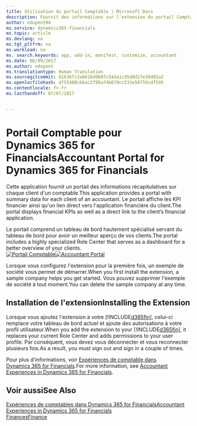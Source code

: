 ```yaml
---
title: Utilisation du portail Comptable | Microsoft Docs
description: Fournit des informations sur l'extension du portail Comptable.
author: edupont04
ms.service: dynamics365-financials
ms.topic: article
ms.devlang: na
ms.tgt_pltfrm: na
ms.workload: na
ms. search.keywords: app, add-in, manifest, customize, accountant
ms.date: 06/09/2017
ms.author: edupont
ms.translationtype: Human Translation
ms.sourcegitcommit: 81636fc2e661bd9b07c54da1cd5d0d27e30d01a2
ms.openlocfilehash: df55480cb6ac2f80a74b070cc533e56759cdf595
ms.contentlocale: fr-fr
ms.lasthandoff: 07/07/2017


---
```

# <a name="accountant-portal-for-dynamics-365-for-financials"></a><span data-ttu-id="1f9ba-103">Portail Comptable pour Dynamics 365 for Financials</span><span class="sxs-lookup"><span data-stu-id="1f9ba-103">Accountant Portal for Dynamics 365 for Financials</span></span>
<span data-ttu-id="1f9ba-104">Cette application fournit un portail des informations récapitulatives sur chaque client d'un comptable.</span><span class="sxs-lookup"><span data-stu-id="1f9ba-104">This application provides a portal with summary data for each client of an accountant.</span></span> <span data-ttu-id="1f9ba-105">Le portail affiche les KPI financier ainsi qu'un lien direct vers l'application financière du client.</span><span class="sxs-lookup"><span data-stu-id="1f9ba-105">The portal displays financial KPIs as well as a direct link to the client’s financial application.</span></span>  

<span data-ttu-id="1f9ba-106">Le portail comprend un tableau de bord hautement spécialisé servant du tableau de bord pour avoir un meilleur aperçu de vos clients.</span><span class="sxs-lookup"><span data-stu-id="1f9ba-106">The portal includes a highly specialized Role Center that serves as a dashboard for a better overview of your clients.</span></span>  
<span data-ttu-id="1f9ba-107">[![Portail Comptable](./media/ui-extensions-accportal/accountant-portal.png)](https://go.microsoft.com/fwlink/?linkid=851257)</span><span class="sxs-lookup"><span data-stu-id="1f9ba-107">[![Accountant Portal](./media/ui-extensions-accportal/accountant-portal.png)](https://go.microsoft.com/fwlink/?linkid=851257)</span></span>

<span data-ttu-id="1f9ba-108">Lorsque vous configurez l'extension pour la première fois, un exemple de société vous permet de démarrer.</span><span class="sxs-lookup"><span data-stu-id="1f9ba-108">When you first install the extension, a sample company helps you get started.</span></span> <span data-ttu-id="1f9ba-109">Vous pouvez supprimer l'exemple de société à tout moment.</span><span class="sxs-lookup"><span data-stu-id="1f9ba-109">You can delete the sample company at any time.</span></span>  

## <a name="installing-the-extension"></a><span data-ttu-id="1f9ba-110">Installation de l'extension</span><span class="sxs-lookup"><span data-stu-id="1f9ba-110">Installing the Extension</span></span>
<span data-ttu-id="1f9ba-111">Lorsque vous ajoutez l'extension à votre [!INCLUDE[d365fin](includes/d365fin_md.md)], celui-ci remplace votre tableau de bord actuel et ajoute des autorisations à votre profil utilisateur.</span><span class="sxs-lookup"><span data-stu-id="1f9ba-111">When you add the extension to your [!INCLUDE[d365fin](includes/d365fin_md.md)], it replaces your current Role Center and adds permissions to your user profile.</span></span> <span data-ttu-id="1f9ba-112">Par conséquent, vous devez vous déconnecter et vous reconnecter plusieurs fois.</span><span class="sxs-lookup"><span data-stu-id="1f9ba-112">As a result, you must sign out and sign in a couple of times.</span></span>  

<span data-ttu-id="1f9ba-113">Pour plus d'informations, voir [Expériences de comptable dans Dynamics 365 for Financials](finance-accounting.md).</span><span class="sxs-lookup"><span data-stu-id="1f9ba-113">For more information, see [Accountant Experiences in Dynamics 365 for Financials](finance-accounting.md).</span></span>  

## <a name="see-also"></a><span data-ttu-id="1f9ba-114">Voir aussi</span><span class="sxs-lookup"><span data-stu-id="1f9ba-114">See Also</span></span>
[<span data-ttu-id="1f9ba-115">Expériences de comptables dans Dynamics 365 for Financials</span><span class="sxs-lookup"><span data-stu-id="1f9ba-115">Accountant Experiences in Dynamics 365 for Financials</span></span>](finance-accounting.md)  
[<span data-ttu-id="1f9ba-116">Finances</span><span class="sxs-lookup"><span data-stu-id="1f9ba-116">Finance</span></span>](finance.md)  

